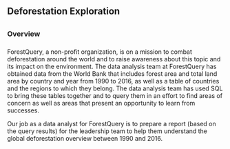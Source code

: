 ## Deforestation Exploration <h2>

### Overview <h3>

ForestQuery, a non-profit organization, is on a mission to combat deforestation around the world and to raise awareness about this topic and its impact on the environment. The data analysis team at ForestQuery has obtained data from the World Bank that includes forest area and total land area by country and year from 1990 to 2016, as well as a table of countries and the regions to which they belong.
The data analysis team has used SQL to bring these tables together and to query them in an effort to find areas of concern as well as areas that present an opportunity to learn from successes.

Our job as a data analyst for ForestQuery is to prepare a report (based on the query results) for the leadership team to help them understand the global deforestation overview between 1990 and 2016.
